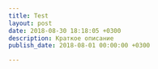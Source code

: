 ```yaml
---
title: Test
layout: post
date: 2018-08-30 18:18:05 +0300
description: Краткое описание
publish_date: 2018-08-01 00:00:00 +0300

---
```

